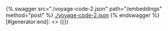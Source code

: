 [#generator:start]: <> ({ "template": "openapi" })
{% swagger src="./voyage-code-2.json" path="/embeddings" method="post" %}
[./voyage-code-2.json](./voyage-code-2.json)
{% endswagger %}
[#generator:end]: <> ({})